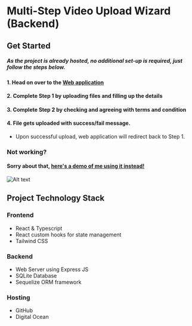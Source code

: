 # Multi-Step Video Upload Wizard (Backend)

## Get Started
##### As the project is already hosted, no additional set-up is required, just follow the steps below.

#### 1. Head on over to the [Web application](https://wizard-demo-app-5p2gb.ondigitalocean.app/)
#### 2. Complete Step 1 by uploading files and filling up the details
#### 3. Complete Step 2 by checking and agreeing with terms and condition
#### 4. File gets uploaded with success/fail message.
- Upon successful upload, web application will redirect back to Step 1.

### Not working? 
#### Sorry about that, [here's a demo of me using it instead!](https://youtu.be/zw6K_s2zIfk)


![Alt text](https://gist.githubusercontent.com/wilburlua910/2a5988167b29f191a05a3c988ffb9788/raw/5a220a1ce087e4a424037f3e2b0bd3985e9c2f2a/System-Arch.png)

## Project Technology Stack

### Frontend
- React & Typescript 
- React custom hooks for state management
- Tailwind CSS

### Backend
- Web Server using Express JS
- SQLite Database
- Sequelize ORM framework

### Hosting 
- GitHub 
- Digital Ocean 
